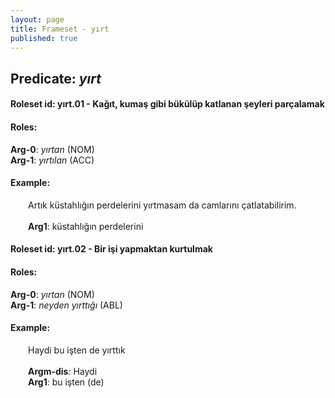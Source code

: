 ```yaml
---
layout: page
title: Frameset - yırt
published: true
---
```

<h2>Predicate: <i>yırt</i></h2>
<h4>Roleset id: yırt.01 - Kağıt, kumaş gibi bükülüp katlanan şeyleri parçalamak<br>
<h4>Roles:</h4>
<b>Arg-0</b>: <i>yırtan</i>  (NOM) <br>
<b>Arg-1</b>: <i>yırtılan</i>  (ACC) <br>
<h4>Example:</h4>
&emsp;&emsp;Artık küstahlığın perdelerini yırtmasam da camlarını çatlatabilirim.<br><br>
&emsp;&emsp;<b>Arg1</b>:  küstahlığın perdelerini<br>

<h4>Roleset id: yırt.02 - Bir işi yapmaktan kurtulmak<br>
<h4>Roles:</h4>
<b>Arg-0</b>: <i>yırtan</i>  (NOM) <br>
<b>Arg-1</b>: <i>neyden yırttığı</i>  (ABL) <br>
<h4>Example:</h4>
&emsp;&emsp;Haydi bu işten de yırttık<br><br>
&emsp;&emsp;<b>Argm-dis</b>:  Haydi<br>
&emsp;&emsp;<b>Arg1</b>:  bu işten (de)<br>

